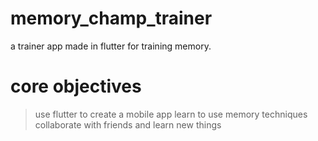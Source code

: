 # memory_champ_trainer
a trainer app made in flutter for training memory.

# core objectives
> use flutter to create a mobile app
> learn to use memory techniques
> collaborate with friends and learn new things
